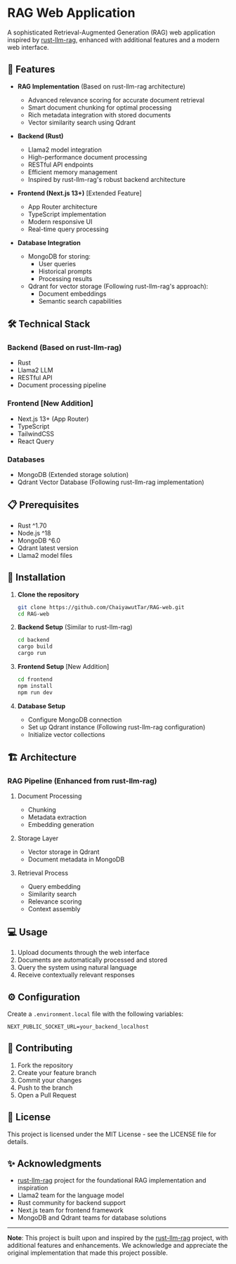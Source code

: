 # RAG Web Application

A sophisticated Retrieval-Augmented Generation (RAG) web application inspired by [rust-llm-rag](https://github.com/Rayato159/rust-llm-rag), enhanced with additional features and a modern web interface.

## 🚀 Features

- **RAG Implementation** (Based on rust-llm-rag architecture)
  - Advanced relevance scoring for accurate document retrieval
  - Smart document chunking for optimal processing
  - Rich metadata integration with stored documents
  - Vector similarity search using Qdrant

- **Backend (Rust)**
  - Llama2 model integration
  - High-performance document processing
  - RESTful API endpoints
  - Efficient memory management
  - Inspired by rust-llm-rag's robust backend architecture

- **Frontend (Next.js 13+)** [Extended Feature]
  - App Router architecture
  - TypeScript implementation
  - Modern responsive UI
  - Real-time query processing

- **Database Integration**
  - MongoDB for storing:
    - User queries
    - Historical prompts
    - Processing results
  - Qdrant for vector storage (Following rust-llm-rag's approach):
    - Document embeddings
    - Semantic search capabilities

## 🛠️ Technical Stack

### Backend (Based on rust-llm-rag)
- Rust
- Llama2 LLM
- RESTful API
- Document processing pipeline

### Frontend [New Addition]
- Next.js 13+ (App Router)
- TypeScript
- TailwindCSS
- React Query

### Databases
- MongoDB (Extended storage solution)
- Qdrant Vector Database (Following rust-llm-rag implementation)

## 📋 Prerequisites

- Rust ^1.70
- Node.js ^18
- MongoDB ^6.0
- Qdrant latest version
- Llama2 model files

## 🔧 Installation

1. **Clone the repository**
   ```bash
   git clone https://github.com/ChaiyawutTar/RAG-web.git
   cd RAG-web
   ```

2. **Backend Setup** (Similar to rust-llm-rag)
   ```bash
   cd backend
   cargo build
   cargo run
   ```

3. **Frontend Setup** [New Addition]
   ```bash
   cd frontend
   npm install
   npm run dev
   ```

4. **Database Setup**
   - Configure MongoDB connection
   - Set up Qdrant instance (Following rust-llm-rag configuration)
   - Initialize vector collections

## 🏗️ Architecture

### RAG Pipeline (Enhanced from rust-llm-rag)
1. Document Processing
   - Chunking
   - Metadata extraction
   - Embedding generation

2. Storage Layer
   - Vector storage in Qdrant
   - Document metadata in MongoDB

3. Retrieval Process
   - Query embedding
   - Similarity search
   - Relevance scoring
   - Context assembly

## 💻 Usage

1. Upload documents through the web interface
2. Documents are automatically processed and stored
3. Query the system using natural language
4. Receive contextually relevant responses

## ⚙️ Configuration

Create a `.environment.local` file with the following variables:

```env
NEXT_PUBLIC_SOCKET_URL=your_backend_localhost
```

## 🤝 Contributing

1. Fork the repository
2. Create your feature branch
3. Commit your changes
4. Push to the branch
5. Open a Pull Request

## 📝 License

This project is licensed under the MIT License - see the LICENSE file for details.

## ✨ Acknowledgments

- [rust-llm-rag](https://github.com/Rayato159/rust-llm-rag) project for the foundational RAG implementation and inspiration
- Llama2 team for the language model
- Rust community for backend support
- Next.js team for frontend framework
- MongoDB and Qdrant teams for database solutions

---
**Note**: This project is built upon and inspired by the [rust-llm-rag](https://github.com/Rayato159/rust-llm-rag) project, with additional features and enhancements. We acknowledge and appreciate the original implementation that made this project possible.
